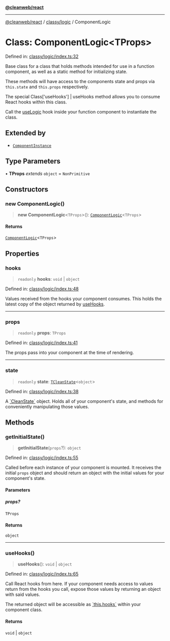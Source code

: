 [**@cleanweb/react**](../../../README.md)

***

[@cleanweb/react](../../../modules.md) / [classy/logic](../README.md) / ComponentLogic

# Class: ComponentLogic\<TProps\>

Defined in: [classy/logic/index.ts:32](https://github.com/cleanjsweb/neat-react/blob/14baaff619a13096b0ac0ffe8ec82445197edebb/classy/logic/index.ts#L32)

Base class for a class that holds methods intended for use in a function component,
as well as a static method for initializing state.

These methods will have access to the components state and props via
`this.state` and `this.props` respectively.

The special Class\['useHooks'\] \| useHooks method allows you to consume
React hooks within this class.

Call the [useLogic](../functions/useLogic.md) hook inside your function component to instantiate the class.

## Extended by

- [`ComponentInstance`](../../instance/classes/ComponentInstance.md)

## Type Parameters

• **TProps** *extends* `object` = `NonPrimitive`

## Constructors

### new ComponentLogic()

> **new ComponentLogic**\<`TProps`\>(): [`ComponentLogic`](ComponentLogic.md)\<`TProps`\>

#### Returns

[`ComponentLogic`](ComponentLogic.md)\<`TProps`\>

## Properties

### hooks

> `readonly` **hooks**: `void` \| `object`

Defined in: [classy/logic/index.ts:48](https://github.com/cleanjsweb/neat-react/blob/14baaff619a13096b0ac0ffe8ec82445197edebb/classy/logic/index.ts#L48)

Values received from the hooks your component consumes.
This holds the latest copy of the object returned by
[useHooks](ComponentLogic.md#usehooks).

***

### props

> `readonly` **props**: `TProps`

Defined in: [classy/logic/index.ts:41](https://github.com/cleanjsweb/neat-react/blob/14baaff619a13096b0ac0ffe8ec82445197edebb/classy/logic/index.ts#L41)

The props pass into your component at the time of rendering.

***

### state

> `readonly` **state**: [`TCleanState`](../../../base/state/hook-types/type-aliases/TCleanState.md)\<`object`\>

Defined in: [classy/logic/index.ts:38](https://github.com/cleanjsweb/neat-react/blob/14baaff619a13096b0ac0ffe8ec82445197edebb/classy/logic/index.ts#L38)

A [\`CleanState\`](../../../base/state/hook-types/type-aliases/TCleanState.md) object.
Holds all of your component's state,
and methods for conveniently manipulating those values.

## Methods

### getInitialState()

> **getInitialState**(`props`?): `object`

Defined in: [classy/logic/index.ts:55](https://github.com/cleanjsweb/neat-react/blob/14baaff619a13096b0ac0ffe8ec82445197edebb/classy/logic/index.ts#L55)

Called before each instance of your component is mounted.
It receives the initial `props` object and should return
an object with the initial values for your component's state.

#### Parameters

##### props?

`TProps`

#### Returns

`object`

***

### useHooks()

> **useHooks**(): `void` \| `object`

Defined in: [classy/logic/index.ts:65](https://github.com/cleanjsweb/neat-react/blob/14baaff619a13096b0ac0ffe8ec82445197edebb/classy/logic/index.ts#L65)

Call React hooks from here. If your component needs
access to values return from the hooks you call,
expose those values by returning an object with said values.

The returned object will be accessible as [\`this.hooks\`](ComponentLogic.md#hooks) within
your component class.

#### Returns

`void` \| `object`
